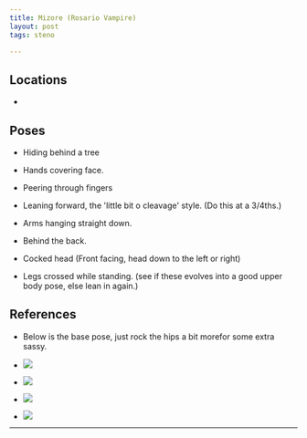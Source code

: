 ```yaml
---
title: Mizore (Rosario Vampire)
layout: post
tags: steno

---
```




## Locations

- 


## Poses

* Hiding behind a tree

* Hands covering face.

- Peering through fingers

* Leaning forward, the 'little bit o cleavage' style. (Do this at a 3/4ths.)

- Arms hanging straight down.

- Behind the back. 

* Cocked head (Front facing, head down to the left or right)

* Legs crossed while standing. (see if these evolves into a good upper body pose, else lean in again.)

## References

- Below is the base pose, just rock the hips a bit morefor some extra sassy.

* ![](https://i.imgur.com/Fratr20.png)

* ![](https://i.imgur.com/9pcmePS.png)

* ![](https://i.imgur.com/w2jSVGD.png)

* ![](https://i.imgur.com/y4zzROd.jpg)

---